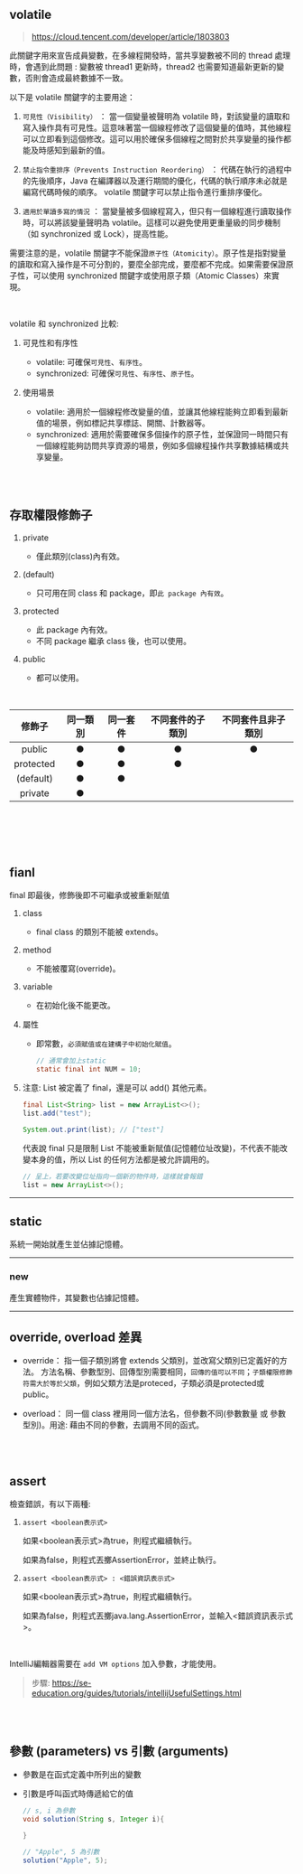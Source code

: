 ## volatile 

> https://cloud.tencent.com/developer/article/1803803

此關鍵字用來宣告成員變數，在多線程開發時，當共享變數被不同的 thread 處理時，會遇到此問題 : 變數被 thread1 更新時，thread2 也需要知道最新更新的變數，否則會造成最終數據不一致。

以下是 volatile 關鍵字的主要用途：

1. `可見性（Visibility）` ： 當一個變量被聲明為 volatile 時，對該變量的讀取和寫入操作具有可見性。這意味著當一個線程修改了這個變量的值時，其他線程可以立即看到這個修改。這可以用於確保多個線程之間對於共享變量的操作都能及時感知到最新的值。

2. `禁止指令重排序（Prevents Instruction Reordering）` ： 代碼在執行的過程中的先後順序，Java 在編譯器以及運行期間的優化，代碼的執行順序未必就是編寫代碼時候的順序。 volatile 關鍵字可以禁止指令進行重排序優化。

3. `適用於單讀多寫的情況` ： 當變量被多個線程寫入，但只有一個線程進行讀取操作時，可以將該變量聲明為 volatile。這樣可以避免使用更重量級的同步機制（如 synchronized 或 Lock），提高性能。


需要注意的是，volatile 關鍵字不能保證`原子性（Atomicity）`。原子性是指對變量的讀取和寫入操作是不可分割的，要麼全部完成，要麼都不完成。如果需要保證原子性，可以使用 synchronized 關鍵字或使用原子類（Atomic Classes）來實現。

<br/>

volatile 和 synchronized 比較: 

1. 可見性和有序性

    * volatile: 可確保`可見性`、`有序性`。
    * synchronized: 可確保`可見性`、`有序性`、`原子性`。

2. 使用場景

    * volatile: 適用於一個線程修改變量的值，並讓其他線程能夠立即看到最新值的場景，例如標記共享標誌、開關、計數器等。
    * synchronized: 適用於需要確保多個操作的原子性，並保證同一時間只有一個線程能夠訪問共享資源的場景，例如多個線程操作共享數據結構或共享變量。

<br/>

<br/>

## 存取權限修飾子
1. private
    * 僅此類別(class)內有效。

2. (default)
    * 只可用在同 class 和 package，即`此 package 內有效`。

3. protected
    * 此 package 內有效。
    * 不同 package 繼承 class 後，也可以使用。

4. public  
    * 都可以使用。

<br/>

|修飾子|同一類別|同一套件|不同套件的子類別|不同套件且非子類別|
|:--:|:--:|:--:|:--:|:--:|
|public|●|●|●|●|
|protected|●|●|●||
|(default)|●|●|||
|private|●||||

<br/>

<br/>

<br/>

<br/>

## fianl
final 即最後，修飾後即不可繼承或被重新賦值
1. class  
    * final class 的類別不能被 extends。

2. method
    * 不能被覆寫(override)。

3. variable
    * 在初始化後不能更改。

4. 屬性
    * 即常數，`必須賦值或在建構子中初始化賦值`。

        ```java
        // 通常會加上static
        static final int NUM = 10;
        ```

5. 注意: List 被定義了 final，還是可以 add() 其他元素。

    ```java
    final List<String> list = new ArrayList<>();
    list.add("test");

    System.out.print(list); // ["test"]
    ```

    代表說 final 只是限制 List 不能被重新賦值(記憶體位址改變)，不代表不能改變本身的值，所以 List 的任何方法都是被允許調用的。

    ```java
    // 呈上，若要改變位址指向一個新的物件時，這樣就會報錯
    list = new ArrayList<>();
    ```


<hr>

## static
系統一開始就產生並佔據記憶體。


<hr>

### new 
產生實體物件，其變數也佔據記憶體。

<hr>

## override, overload 差異

* override： 指一個子類別將會 extends 父類別，並改寫父類別已定義好的方法。
方法名稱、參數型別、回傳型別需要相同，`回傳的值可以不同`；`子類權限修飾符需大於等於父類`，例如父類方法是proteced，子類必須是protected或public。

* overload： 同一個 class 裡用同一個方法名，但參數不同(參數數量 或 參數型別)。用途: 藉由不同的參數，去調用不同的函式。


<br/>

<br/>

## assert
檢查錯誤，有以下兩種:
1. `assert <boolean表示式>`

    如果<boolean表示式>為true，則程式繼續執行。

    如果為false，則程式丟擲AssertionError，並終止執行。

 

2. `assert <boolean表示式> : <錯誤資訊表示式>`

    如果<boolean表示式>為true，則程式繼續執行。

    如果為false，則程式丟擲java.lang.AssertionError，並輸入<錯誤資訊表示式>。

<br/>

IntelliJ編輯器需要在 `add VM options` 加入參數，才能使用。
>步驟: https://se-education.org/guides/tutorials/intellijUsefulSettings.html

<br/>

<br/>


## 參數 (parameters) vs 引數 (arguments)
* 參數是在函式定義中所列出的變數
* 引數是呼叫函式時傳遞給它的值

    ```java
    // s, i 為參數
    void solution(String s, Integer i){

    }

    // "Apple", 5 為引數
    solution("Apple", 5);
    ```